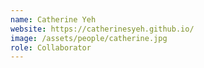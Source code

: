 ```yaml
---
name: Catherine Yeh
website: https://catherinesyeh.github.io/
image: /assets/people/catherine.jpg
role: Collaborator
---
```


